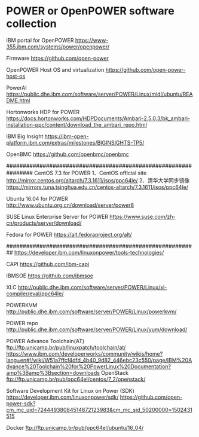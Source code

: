 # POWER or OpenPOWER software collection

IBM portal for OpenPOWER
https://www-355.ibm.com/systems/power/openpower/

Firmware
https://github.com/open-power

OpenPOWER Host OS and virtualization
https://github.com/open-power-host-os

PowerAI
https://public.dhe.ibm.com/software/server/POWER/Linux/mldl/ubuntu/README.html

Hortonworks HDP for POWER
https://docs.hortonworks.com/HDPDocuments/Ambari-2.5.0.3/bk_ambari-installation-ppc/content/download_the_ambari_repo.html

IBM Big Insight
https://ibm-open-platform.ibm.com/extras/milestones/BIGINSIGHTS-TP5/

OpenBMC
https://github.com/openbmc/openbmc


################################################################
CentOS 7.3 for POWER
1、CentOS official site
   http://mirror.centos.org/altarch/7.3.1611/isos/ppc64le/
2、清华大学同步镜像
   https://mirrors.tuna.tsinghua.edu.cn/centos-altarch/7.3.1611/isos/ppc64le/

Ubuntu 16.04 for POWER
http://www.ubuntu.org.cn/download/server/power8

SUSE Linux Enterprise Server for POWER
https://www.suse.com/zh-cn/products/server/download/

Fedora for POWER
https://alt.fedoraproject.org/alt/



##########################################################
https://developer.ibm.com/linuxonpower/tools-technologies/

CAPI
https://github.com/ibm-capi

IBMSOE
https://github.com/ibmsoe

XLC
http://public.dhe.ibm.com/software/server/POWER/Linux/xl-compiler/eval/ppc64le/

POWERKVM
http://public.dhe.ibm.com/software/server/POWER/Linux/powerkvm/

POWER repo
http://public.dhe.ibm.com/software/server/POWER/Linux/yum/download/

POWER Advance Toolchain(AT)
ftp://ftp.unicamp.br/pub/linuxpatch/toolchain/at/
https://www.ibm.com/developerworks/community/wikis/home?lang=en#!/wiki/W51a7ffcf4dfd_4b40_9d82_446ebc23c550/page/IBM%20Advance%20Toolchain%20for%20PowerLinux%20Documentation?amp%3Bamp%3Bsection=downloads
OpenStack
ftp://ftp.unicamp.br/pub/ppc64el/centos/7_2/openstack/

Software Development Kit for Linux on Power (SDK)
https://developer.ibm.com/linuxonpower/sdk/
https://github.com/open-power-sdk?cm_mc_uid=72444938084514872123983&cm_mc_sid_50200000=1502431515

Docker
ftp://ftp.unicamp.br/pub/ppc64el/ubuntu/16_04/
